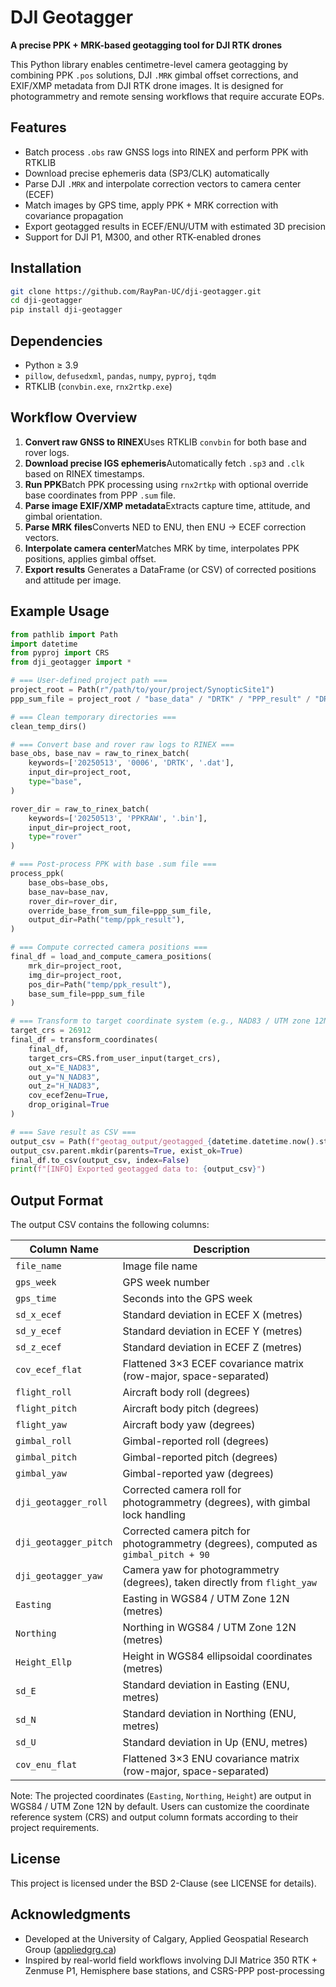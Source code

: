 # DJI Geotagger

**A precise PPK + MRK-based geotagging tool for DJI RTK drones**

This Python library enables centimetre-level camera geotagging by combining PPK `.pos` solutions, DJI `.MRK` gimbal offset corrections, and EXIF/XMP metadata from DJI RTK drone images. It is designed for photogrammetry and remote sensing workflows that require accurate EOPs.

## Features

- Batch process `.obs` raw GNSS logs into RINEX and perform PPK with RTKLIB
- Download precise ephemeris data (SP3/CLK) automatically
- Parse DJI `.MRK` and interpolate correction vectors to camera center (ECEF)
- Match images by GPS time, apply PPK + MRK correction with covariance propagation
- Export geotagged results in ECEF/ENU/UTM with estimated 3D precision
- Support for DJI P1, M300, and other RTK-enabled drones

## Installation

```bash
git clone https://github.com/RayPan-UC/dji-geotagger.git
cd dji-geotagger
pip install dji-geotagger
```

## Dependencies

- Python ≥ 3.9
- `pillow`, `defusedxml`, `pandas`, `numpy`, `pyproj`, `tqdm`
- RTKLIB (`convbin.exe`, `rnx2rtkp.exe`)

## Workflow Overview

1. **Convert raw GNSS to RINEX**Uses RTKLIB `convbin` for both base and rover logs.
2. **Download precise IGS ephemeris**Automatically fetch `.sp3` and `.clk` based on RINEX timestamps.
3. **Run PPK**Batch PPK processing using `rnx2rtkp` with optional override base coordinates from PPP `.sum` file.
4. **Parse image EXIF/XMP metadata**Extracts capture time, attitude, and gimbal orientation.
5. **Parse MRK files**Converts NED to ENU, then ENU → ECEF correction vectors.
6. **Interpolate camera center**Matches MRK by time, interpolates PPK positions, applies gimbal offset.
7. **Export results**
   Generates a DataFrame (or CSV) of corrected positions and attitude per image.

## Example Usage

```python
from pathlib import Path
import datetime
from pyproj import CRS
from dji_geotagger import *

# === User-defined project path ===
project_root = Path(r"/path/to/your/project/SynopticSite1")
ppp_sum_file = project_root / "base_data" / "DRTK" / "PPP_result" / "DRTK3_0006_20250513073737_8PHDMCM00A1369.sum"

# === Clean temporary directories ===
clean_temp_dirs()

# === Convert base and rover raw logs to RINEX ===
base_obs, base_nav = raw_to_rinex_batch(
    keywords=['20250513', '0006', 'DRTK', '.dat'],
    input_dir=project_root,
    type="base",
)

rover_dir = raw_to_rinex_batch(
    keywords=['20250513', 'PPKRAW', '.bin'],
    input_dir=project_root,
    type="rover"
)

# === Post-process PPK with base .sum file ===
process_ppk(
    base_obs=base_obs,
    base_nav=base_nav,
    rover_dir=rover_dir,
    override_base_from_sum_file=ppp_sum_file,
    output_dir=Path("temp/ppk_result"),
)

# === Compute corrected camera positions ===
final_df = load_and_compute_camera_positions(
    mrk_dir=project_root,
    img_dir=project_root,
    pos_dir=Path("temp/ppk_result"),
    base_sum_file=ppp_sum_file
)

# === Transform to target coordinate system (e.g., NAD83 / UTM zone 12N) ===
target_crs = 26912
final_df = transform_coordinates(
    final_df,
    target_crs=CRS.from_user_input(target_crs),
    out_x="E_NAD83",
    out_y="N_NAD83",
    out_z="H_NAD83",
    cov_ecef2enu=True,
    drop_original=True
)

# === Save result as CSV ===
output_csv = Path(f"geotag_output/geotagged_{datetime.datetime.now().strftime('%Y%m%d_%H%M%S')}.csv")
output_csv.parent.mkdir(parents=True, exist_ok=True)
final_df.to_csv(output_csv, index=False)
print(f"[INFO] Exported geotagged data to: {output_csv}")
```

## Output Format

The output CSV contains the following columns:

| Column Name             | Description                                                                            |
| ----------------------- | -------------------------------------------------------------------------------------- |
| `file_name`           | Image file name                                                                        |
| `gps_week`            | GPS week number                                                                        |
| `gps_time`            | Seconds into the GPS week                                                              |
| `sd_x_ecef`           | Standard deviation in ECEF X (metres)                                                  |
| `sd_y_ecef`           | Standard deviation in ECEF Y (metres)                                                  |
| `sd_z_ecef`           | Standard deviation in ECEF Z (metres)                                                  |
| `cov_ecef_flat`       | Flattened 3×3 ECEF covariance matrix (row-major, space-separated)                     |
| `flight_roll`         | Aircraft body roll (degrees)                                                           |
| `flight_pitch`        | Aircraft body pitch (degrees)                                                          |
| `flight_yaw`          | Aircraft body yaw (degrees)                                                            |
| `gimbal_roll`         | Gimbal-reported roll (degrees)                                                         |
| `gimbal_pitch`        | Gimbal-reported pitch (degrees)                                                        |
| `gimbal_yaw`          | Gimbal-reported yaw (degrees)                                                          |
| `dji_geotagger_roll`  | Corrected camera roll for photogrammetry (degrees), with gimbal lock handling          |
| `dji_geotagger_pitch` | Corrected camera pitch for photogrammetry (degrees), computed as `gimbal_pitch + 90` |
| `dji_geotagger_yaw`   | Camera yaw for photogrammetry (degrees), taken directly from `flight_yaw`            |
| `Easting`             | Easting in WGS84 / UTM Zone 12N (metres)                                               |
| `Northing`            | Northing in WGS84 / UTM Zone 12N (metres)                                              |
| `Height_Ellp`         | Height in WGS84 ellipsoidal coordinates (metres)                                       |
| `sd_E`                | Standard deviation in Easting (ENU, metres)                                            |
| `sd_N`                | Standard deviation in Northing (ENU, metres)                                           |
| `sd_U`                | Standard deviation in Up (ENU, metres)                                                 |
| `cov_enu_flat`        | Flattened 3×3 ENU covariance matrix (row-major, space-separated)                      |

Note: The projected coordinates (`Easting`, `Northing`, `Height`) are output in WGS84 / UTM Zone 12N by default. Users can customize the coordinate reference system (CRS) and output column formats according to their project requirements.

## License

This project is licensed under the BSD 2-Clause (see LICENSE for details).

## Acknowledgments

- Developed at the University of Calgary, Applied Geospatial Research Group ([appliedgrg.ca](https://www.appliedgrg.ca))
- Inspired by real-world field workflows involving DJI Matrice 350 RTK + Zenmuse P1, Hemisphere base stations, and CSRS-PPP post-processing
